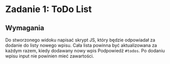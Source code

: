 # Zadanie 1: ToDo List

## Wymagania

Do stworzonego widoku napisać skrypt JS, który będzie odpowiadał za dodanie do listy nowego wpisu. Cała lista powinna
być aktualizowana za każdym razem, kiedy dodawany nowy wpis Podpowiedź `#todos`. Po dodaniu wpisu input nie powinien
mieć zawartości.

